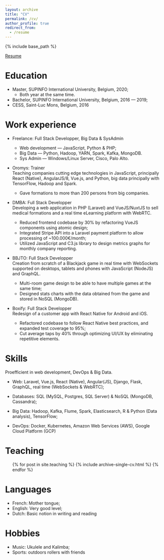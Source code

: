 ```yaml
---
layout: archive
title: "CV"
permalink: /cv/
author_profile: true
redirect_from:
  - /resume
---
```


{% include base_path %}

<a href="/files/resume.pdf"><i class="fa fa-paperclip"></i> <span>Resume</span></a>

Education
======

* Master, SUPINFO International University, Belgium, 2020;
  * Both year at the same time.
* Bachelor, SUPINFO International University, Belgium, 2016 — 2019;
* CESS, Saint-Luc Mons, Belgium, 2016


Work experience
======
* Freelance: Full Stack Developper, Big Data & SysAdmin
  * Web development — JavaScript, Python & PHP;
  * Big Data — Python, Hadoop, YARN, Spark, Kafka, MongoDB.
  * Sys Admin — Windows/Linux Server, Cisco, Palo Alto.


* Oromys: Trainer  
  Teaching companies cutting edge technologies in JavaScript, principally React (Native), AngularJS/8, Vue.js, and Python, big data principally with TensorFlow, Hadoop and Spark.
  * Gave formations to more than 200 persons from big companies.

* DMBA: Full Stack Developper  
  Developing a web application in PHP (Laravel) and VueJS/NuxtJS to sell medical formations and a real time eLearning platform with WebRTC.
  * Reduced frontend codebase by 30% by refactoring VueJS components using atomic design;
  * Integrated Stripe API into a Laravel payment platform to allow processing of ~100.000€/month;
  * Utilized JavaScript and C3.js library to design metrics graphs for monthly company reporting.

* BBJTO: Full Stack Developper  
  Creation from scratch of a Blackjack game in real time with WebSockets supported on desktops, tablets and phones with JavaScript (NodeJS) and GraphQL.
  * Multi-room game design to be able to have multiple games at the same time;
  * Designed stats charts with the data obtained from the game and stored in NoSQL (MongoDB).

* Boxify: Full Stack Developper  
  Redesign of a customer app with React Native for Android and iOS.
  * Refactored codebase to follow React Native best practices, and expanded test coverage to 95%;
  * Cut average taps by 40% through optimizing UI/UX by eliminating repetitive elements.


Skills
======
Proefficient in web development, DevOps & Big Data.

* Web: Laravel, Vue.js, React (Native), Angular(JS), Django, Flask, GraphQL, real time (WebSockets & WebRTC);

* Databases: SQL (MySQL, Postgres, SQL Server) & NoSQL (MongoDB, Cassandra);

* Big Data: Hadoop, Kafka, Flume, Spark, Elasticsearch, R & Python (Data analysis), TensorFlow;

* DevOps: Docker, Kubernetes, Amazon Web Services (AWS), Google Cloud Platform (GCP)


Teaching
======
  <ul>{% for post in site.teaching %}
    {% include archive-single-cv.html %}
  {% endfor %}</ul>


Languages
======

* French: Mother tongue;
* English: Very good level;
* Dutch: Basic notion in writing and reading


Hobbies
======

* Music: Ukulele and Kalimba;
* Sports: outdoors rollers with friends